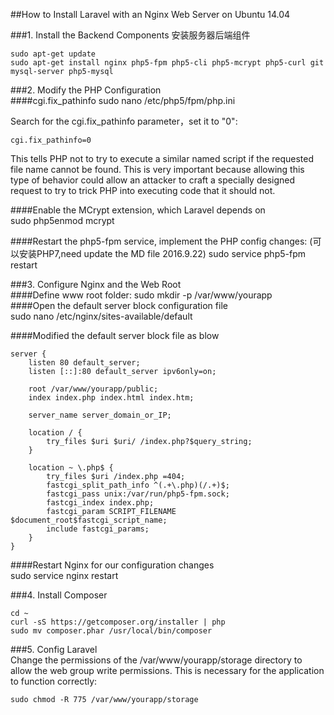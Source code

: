 ##How to Install Laravel with an Nginx Web Server on Ubuntu 14.04   

###1. Install the Backend Components  安装服务器后端组件
````  
sudo apt-get update    
sudo apt-get install nginx php5-fpm php5-cli php5-mcrypt php5-curl git  mysql-server php5-mysql
````  

###2. Modify the PHP Configuration  
####cgi.fix_pathinfo
    sudo nano /etc/php5/fpm/php.ini  
    
Search for the cgi.fix_pathinfo parameter，set it to "0":   
````   
cgi.fix_pathinfo=0  
````
This tells PHP not to try to execute a similar named script if the requested file name cannot be found. This is very important because allowing this type of behavior could allow an attacker to craft a specially designed request to try to trick PHP into executing code that it should not.  

####Enable the MCrypt extension, which Laravel depends on  
    sudo php5enmod mcrypt  
  
####Restart the php5-fpm service, implement the PHP config changes:  (可以安装PHP7,need update the MD file 2016.9.22)
    sudo service php5-fpm restart  


###3. Configure Nginx and the Web Root  
####Define www root folder:
    sudo mkdir -p /var/www/yourapp  
####Open the default server block configuration file    
    sudo nano /etc/nginx/sites-available/default  
  
####Modified the default server block file as blow  
````
server {
    listen 80 default_server;
    listen [::]:80 default_server ipv6only=on;

    root /var/www/yourapp/public;
    index index.php index.html index.htm;

    server_name server_domain_or_IP;

    location / {
        try_files $uri $uri/ /index.php?$query_string;
    }

    location ~ \.php$ {
        try_files $uri /index.php =404;
        fastcgi_split_path_info ^(.+\.php)(/.+)$;
        fastcgi_pass unix:/var/run/php5-fpm.sock;
        fastcgi_index index.php;
        fastcgi_param SCRIPT_FILENAME $document_root$fastcgi_script_name;
        include fastcgi_params;
    }
}
````  
####Restart Nginx for our configuration changes   
    sudo service nginx restart  

###4. Install Composer  
````  
cd ~
curl -sS https://getcomposer.org/installer | php
sudo mv composer.phar /usr/local/bin/composer
````  

###5. Config Laravel  
Change the permissions of the /var/www/yourapp/storage directory to allow the web group write permissions. This is necessary for the application to function correctly:  

    sudo chmod -R 775 /var/www/yourapp/storage   


